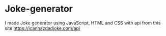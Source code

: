 # Joke-generator

I made Joke generator using JavaScript, HTML and CSS with api from this site https://icanhazdadjoke.com/api
